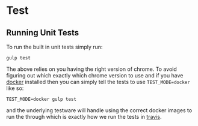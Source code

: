 # Test

## Running Unit Tests

To run the built in unit tests simply run:

```
gulp test
```

The above relies on you having the right version of chrome. To avoid figuring
out which exactly which chrome version to use and if you have
[docker](https://www.docker.com/) installed then you can simply tell the tests
to use `TEST_MODE=docker` like so:

```
TEST_MODE=docker gulp test
```

and the underlying testware will handle using the correct docker images to run
the through which is exactly how we run the tests in
[travis](https://travis-ci.org/juttle/juttle-engine).

